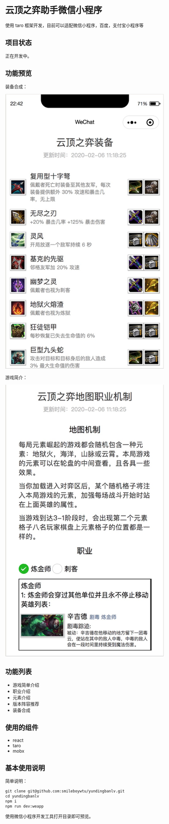 # 云顶之弈助手微信小程序

使用 taro 框架开发，目前可以适配微信小程序，百度，支付宝小程序等

## 项目状态

正在开发中。

## 功能预览

装备合成：

![](./screenshots/equipments.png)



游戏简介：

![](./screenshots/introduction.png)

## 功能列表

- 游戏简单介绍
- 职业介绍
- 元素介绍
- 版本阵容推荐
- 装备合成

## 使用的组件

- react
- taro
- mobx

## 基本使用说明

简单说明：
``` shell
git clone git@github.com:smileboywtu/yundingbanlv.git
cd yundingbanlv
npm i
npm run dev:weapp
```

使用微信小程序开发工具打开目录即可预览。
